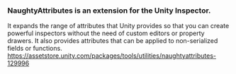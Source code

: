 ### NaughtyAttributes is an extension for the Unity Inspector.
It expands the range of attributes that Unity provides so that you can create powerful inspectors without the need of custom editors or property drawers. It also provides attributes that can be applied to non-serialized fields or functions.
https://assetstore.unity.com/packages/tools/utilities/naughtyattributes-129996
